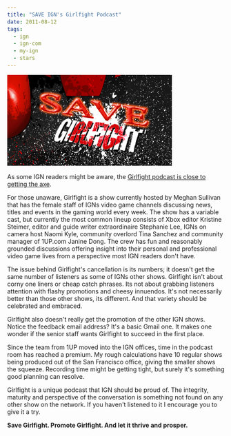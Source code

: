 ```yaml
---
title: "SAVE IGN's Girlfight Podcast"
date: 2011-08-12
tags:
  - ign
  - ign-com
  - my-ign
  - stars
---
```


[![](../../assets/images/blog/girlfight.gif)](../../assets/images/blog/girlfight.gif)

As some IGN readers might be aware, the [Girlfight podcast is close to getting the axe](http://twitter.com/#!/IGNGirlfight/status/101876192042430465).

For those unaware, Girlfight is a show currently hosted by Meghan Sullivan that has the female staff of IGNs video game channels discussing news, titles and events in the gaming world every week. The show has a variable cast, but currently the most common lineup consists of Xbox editor Kristine Steimer, editor and guide writer extraordinaire Stephanie Lee, IGNs on camera host Naomi Kyle, community overlord Tina Sanchez and community manager of 1UP.com Janine Dong. The crew has fun and reasonably grounded discussions offering insight into their personal and professional video game lives from a perspective most IGN readers don't have.

The issue behind Girlfight's cancellation is its numbers; it doesn't get the same number of listeners as some of IGNs other shows. Girlfight isn't about corny one liners or cheap catch phrases. Its not about grabbing listeners attention with flashy promotions and cheesy innuendos. It's not necessarily better than those other shows, its different. And that variety should be celebrated and embraced.

Girlfight also doesn't really get the promotion of the other IGN shows. Notice the feedback email address? It's a basic Gmail one. It makes one wonder if the senior staff wants Girlfight to succeed in the first place.

Since the team from 1UP moved into the IGN offices, time in the podcast room has reached a premium. My rough calculations have 10 regular shows being produced out of the San Francisco office, giving the smaller shows the squeeze. Recording time might be getting tight, but surely it's something good planning can resolve.

Girlfight is a unique podcast that IGN should be proud of. The integrity, maturity and perspective of the conversation is something not found on any other show on the network. If you haven't listened to it I encourage you to give it a try.

**Save Girlfight. Promote Girlfight. And let it thrive and prosper.**
